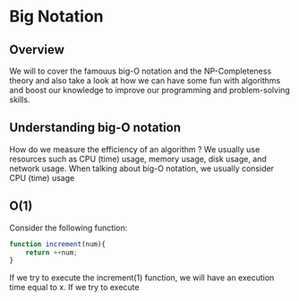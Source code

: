 # Big Notation

## Overview

We will to cover the famouus big-O notation and the NP-Completeness theory and also take a look at how we can have some fun
with algorithms and boost our knowledge to improve our programming and problem-solving skills.

## Understanding big-O notation
How do we measure the efficiency of an algorithm ? We usually use resources such as CPU (time) usage, memory usage, disk usage, and
network usage. When talking about big-O notation, we usually consider CPU (time) usage 

## O(1)

Consider the following function:

```js
function increment(num){
    return ++num;
}
```
If we try to execute the increment(1) function, we will have an execution time equal to x. If we try to execute 
